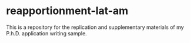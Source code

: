 # reapportionment-lat-am
This is a repository for the replication and supplementary materials of my P.h.D. application writing sample.
